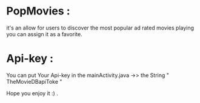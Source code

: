 # PopMovies :
it's an allow for users to discover the most popular ad rated movies playing
you can assign it as a favorite.
# Api-key :
You can put Your Api-key in the mainActivity.java ->> the String " TheMovieDBapiToke "

Hope you enjoy it :) .
